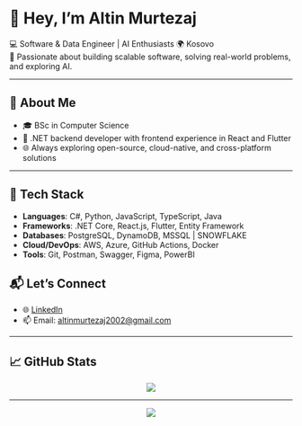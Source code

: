 # 👋 Hey, I’m Altin Murtezaj

💻 Software & Data Engineer | AI Enthusiasts 🌍 Kosovo  
🎯 Passionate about building scalable software, solving real-world problems, and exploring AI.

---

## 🧠 About Me

- 🎓 BSc in Computer Science  
- 🧾 .NET backend developer with frontend experience in React and Flutter  
- 🌐 Always exploring open-source, cloud-native, and cross-platform solutions

---

## 🔧 Tech Stack

- **Languages**: C#, Python, JavaScript, TypeScript, Java  
- **Frameworks**: .NET Core, React.js, Flutter, Entity Framework  
- **Databases**: PostgreSQL, DynamoDB, MSSQL  | SNOWFLAKE 
- **Cloud/DevOps**: AWS, Azure, GitHub Actions, Docker  
- **Tools**: Git, Postman, Swagger, Figma, PowerBI


## 📬 Let’s Connect

- 🌐 [LinkedIn](https://www.linkedin.com/in/altinmurtezaj/)  
- 📫 Email: altinmurtezaj2002@gmail.com  

---

## 📈 GitHub Stats

<p align="center">
  <img src="https://github-readme-stats.vercel.app/api?username=AMurtezaj&show_icons=true&theme=gruvbox" />
</p>

---

<p align="center">
  <img src="https://profile-counter.glitch.me/AMurtezaj/count.svg" />
</p>
